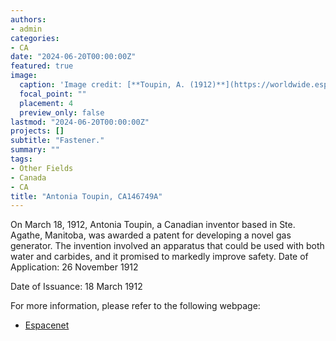 ```yaml
---
authors:
- admin
categories:
- CA
date: "2024-06-20T00:00:00Z"
featured: true
image:
  caption: 'Image credit: [**Toupin, A. (1912)**](https://worldwide.espacenet.com/patent/search/family/045266463/publication/CA146749A?q=pn%3DCA146749A)'
  focal_point: ""
  placement: 4
  preview_only: false
lastmod: "2024-06-20T00:00:00Z"
projects: []
subtitle: "Fastener."
summary: ""
tags:
- Other Fields
- Canada
- CA 
title: "Antonia Toupin, CA146749A"
---
```


On March 18, 1912, Antonia Toupin, a Canadian inventor based in Ste. Agathe, Manitoba, was awarded a patent for developing a novel gas generator. The invention involved an apparatus that could be used with both water and carbides, and it promised to markedly improve safety. 
Date of Application: 26 November 1912 

Date of Issuance: 18 March 1912

For more information, please refer to the following webpage: 

- [Espacenet](https://worldwide.espacenet.com/patent/search/family/045266463/publication/CA146749A?q=pn%3DCA146749A)